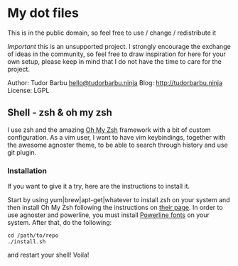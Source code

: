 # My dot files

This is in the public domain, so feel free to use / change / redistribute it

*Important* this is an unsupported project. I strongly encourage the exchange
of ideas in the community, so feel free to draw inspiration for here for your
own setup, please keep in mind that I do not have the time to care for the
project.

Author: Tudor Barbu <hello@tudorbarbu.ninja>
Blog: http://tudorbarbu.ninja
License: LGPL

## Shell - zsh & oh my zsh

I use zsh and the amazing [Oh My Zsh](https://github.com/robbyrussell/oh-my-zsh
) framework with a bit of custom configuration. As a vim user, I want to have
vim keybindings, together with the awesome agnoster theme, to be able to search
through history and use git plugin.

### Installation

If you want to give it a try, here are the instructions to install it.

Start by using yum|brew|apt-get|whatever to install zsh on your system and then
install Oh My Zsh following the instructions on
[their page](https://github.com/robbyrussell/oh-my-zsh). In order to use
agnoster and powerline, you must install
[Powerline fonts](https://github.com/powerline/fonts) on your system.
After that, do the following:

```
cd /path/to/repo
./install.sh
```

and restart your shell! Voila!
